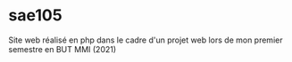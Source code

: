 # sae105
Site web réalisé en php dans le cadre d'un projet web lors de mon premier semestre en BUT MMI
(2021)
